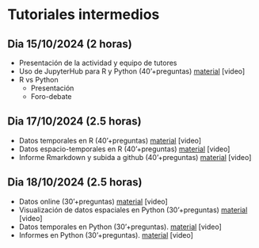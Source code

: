 # Tutoriales intermedios

## Dia 15/10/2024 (2 horas)

- Presentación de la actividad y equipo de tutores
- Uso de JupyterHub para R y Python (40’+preguntas) [material](https://github.com/Intercoonecta/Talleres_intermedios/blob/main/15-Octubre-2024/JupyterHub.md) [video]
- R vs Python
  - Presentación
  - Foro-debate

## Dia 17/10/2024 (2.5 horas)

- Datos temporales en R (40’+preguntas) [material](https://github.com/Intercoonecta/Talleres_intermedios/tree/main/17-Octubre-2024/Hector) [video]
- Datos espacio-temporales en R (40’+preguntas) [material](https://github.com/Intercoonecta/Talleres_intermedios/tree/main/17-Octubre-2024/Marina) [video]
- Informe Rmarkdown y subida a github (40’+preguntas) [material](https://github.com/Intercoonecta/Talleres_intermedios/tree/main/17-Octubre-2024/informeRMarkdown) [video]

## Dia 18/10/2024 (2.5 horas) 

- Datos online (30’+preguntas) [material](https://github.com/Intercoonecta/Talleres_intermedios/tree/main/18-Octubre-2024/datos%20online) [video]
- Visualización de datos espaciales en Python (30’+preguntas) [material](https://github.com/Intercoonecta/Talleres_intermedios/tree/main/18-Octubre-2024/datos%20espaciales) [video]
- Datos temporales en Python (30’+preguntas). [material](https://github.com/Intercoonecta/Talleres_intermedios/tree/main/18-Octubre-2024/datos%20temporales) [video]
- Informes en Python (30’+preguntas). [material](https://github.com/Intercoonecta/Talleres_intermedios/tree/main/18-Octubre-2024/informes_python) [video]


